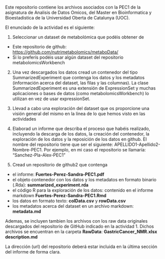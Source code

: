 Este repositorio contiene los archivos asociados con la PEC1 de la asignatura de Analisis de Datos Omicos, del Master en Bioinformatica y Bioestadistica de la Universidad Oberta de Catalunya (UOC).

El enunciado de la actividad es el siguiente:

1. Seleccionar un dataset de metabolómica que podéis obtener de
* Este repositorio de github: https://github.com/nutrimetabolomics/metaboData/
* Si lo preferís podéis usar algún dataset del repositorio metabolomicsWorkbench

2. Una vez descargados los datos cread un contenedor del tipo SummarizedExperiment que contenga los datos y los metadatos (información acerca del dataset, las filas y las columnas). La clase SummarizedExperiment es una extensión de ExpressionSet y muchas aplicaciones o bases de datos (como metabolomicsWorkbench) lo utilizan en vez de usar expressionSet.

3. Llevad a cabo una exploración del dataset que os proporcione una visión general del mismo en la línea de lo que hemos visto en las actividades

4. Elaborad un informe que describa el proceso que habéis realizado, incluyendo la descarga de los datos, la creación del contenedor, la exploración de los datos y la reposición de los datos en github. El nombre del repositorio tiene que ser el siguiente: APELLIDO1-Apellido2-Nombre-PEC1. Por ejemplo, en mi caso el repositorio se llamaría: “Sanchez-Pla-Alex-PEC1”

5. Cread un repositorio de github2 que contenga

* el informe: **Fuertes-Perez-Sandra-PEC1.pdf**
* el objeto contenedor con los datos y los metadatos en formato binario (.Rda): **summarized_experiment.rda**
* el código R para la exploración de los datos: contenido en el informe markdown **Fuertes-Perez-Sandra-PEC1.Rmd**
* los datos en formato texto: **colData.csv** y **rowData.csv**
* los metadatos acerca del dataset en un archivo markdown: **metadata.md**

Ademas, se incluyen tambien los archivos con los raw data originales descargados del repositorio de GitHub indicado en la actividad 1. Dichos archivos se encuentran en la carpeta **RawData**:
**GastricCancer_NMR.xlsx**
**description.md**

La dirección (url) del repositorio deberá estar incluida en la última sección del informe de forma clara.
